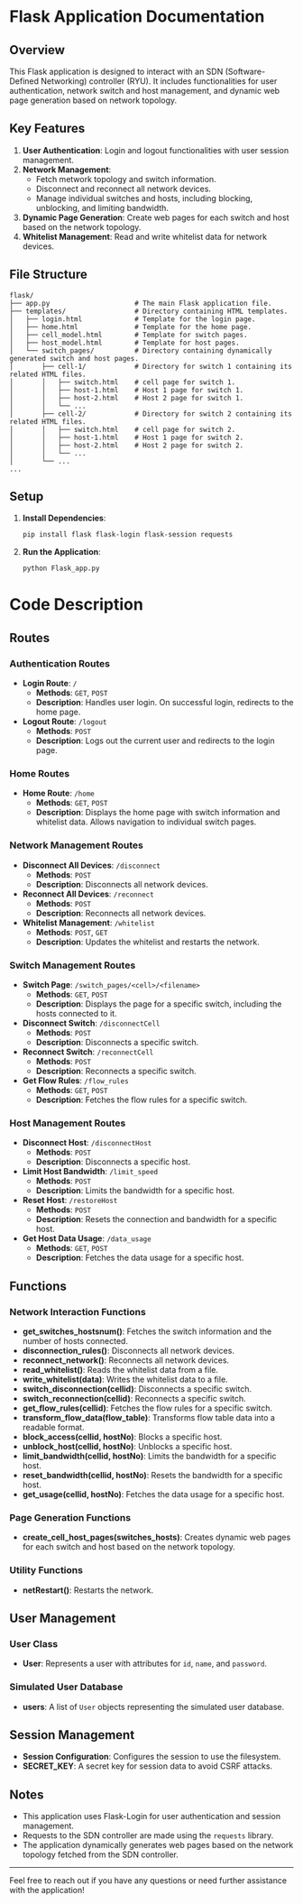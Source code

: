 # Flask Application Documentation

## Overview

This Flask application is designed to interact with an SDN (Software-Defined Networking) controller (RYU). 
It includes functionalities for user authentication, network switch and host management, 
and dynamic web page generation based on network topology.

## Key Features

1. **User Authentication**: Login and logout functionalities with user session management.
2. **Network Management**:
   - Fetch metwork topology and switch information.
   - Disconnect and reconnect all network devices.
   - Manage individual switches and hosts, including blocking, unblocking, and limiting bandwidth.
3. **Dynamic Page Generation**: Create web pages for each switch and host based on the network topology.
4. **Whitelist Management**: Read and write whitelist data for network devices.

## File Structure

``` 
flask/
├── app.py                     # The main Flask application file.
├── templates/                 # Directory containing HTML templates.
│   ├── login.html             # Template for the login page.
│   ├── home.html              # Template for the home page.
│   ├── cell_model.html        # Template for switch pages.
│   ├── host_model.html        # Template for host pages.
│   └── switch_pages/          # Directory containing dynamically generated switch and host pages.
│       ├── cell-1/            # Directory for switch 1 containing its related HTML files.
│       │   ├── switch.html    # cell page for switch 1.
│       │   ├── host-1.html    # Host 1 page for switch 1.
│       │   ├── host-2.html    # Host 2 page for switch 1.
│       │   └── ...  
│       ├── cell-2/            # Directory for switch 2 containing its related HTML files.
│       │   ├── switch.html    # cell page for switch 2.
│       │   ├── host-1.html    # Host 1 page for switch 2.
│       │   ├── host-2.html    # Host 2 page for switch 2.
│       │   └── ...
│       └── ...
...
```

## Setup

1. **Install Dependencies**: 

    ``` bash
    pip install flask flask-login flask-session requests
    ```

2. **Run the Application**:

    ``` bash
    python Flask_app.py
    ```

# Code Description

## Routes

### Authentication Routes

- **Login Route**: `/`
  - **Methods**: `GET`, `POST`
  - **Description**: Handles user login. On successful login, redirects to the home page.
- **Logout Route**: `/logout`
  - **Methods**: `POST`
  - **Description**: Logs out the current user and redirects to the login page.

### Home Routes

- **Home Route**: `/home`
  - **Methods**: `GET`, `POST`
  - **Description**: Displays the home page with switch information and whitelist data. Allows navigation to individual switch pages.

### Network Management Routes

- **Disconnect All Devices**: `/disconnect`
  - **Methods**: `POST`
  - **Description**: Disconnects all network devices.
- **Reconnect All Devices**: `/reconnect`
  - **Methods**: `POST`
  - **Description**: Reconnects all network devices.
- **Whitelist Management**: `/whitelist`
  - **Methods**: `POST`, `GET`
  - **Description**: Updates the whitelist and restarts the network.

### Switch Management Routes

- **Switch Page**: `/switch_pages/<cell>/<filename>`
  - **Methods**: `GET`, `POST`
  - **Description**: Displays the page for a specific switch, including the hosts connected to it.
- **Disconnect Switch**: `/disconnectCell`
  - **Methods**: `POST`
  - **Description**: Disconnects a specific switch.
- **Reconnect Switch**: `/reconnectCell`
  - **Methods**: `POST`
  - **Description**: Reconnects a specific switch.
- **Get Flow Rules**: `/flow_rules`
  - **Methods**: `GET`, `POST`
  - **Description**: Fetches the flow rules for a specific switch.

### Host Management Routes

- **Disconnect Host**: `/disconnectHost`
  - **Methods**: `POST`
  - **Description**: Disconnects a specific host.
- **Limit Host Bandwidth**: `/limit_speed`
  - **Methods**: `POST`
  - **Description**: Limits the bandwidth for a specific host.
- **Reset Host**: `/restoreHost`
  - **Methods**: `POST`
  - **Description**: Resets the connection and bandwidth for a specific host.
- **Get Host Data Usage**: `/data_usage`
  - **Methods**: `GET`, `POST`
  - **Description**: Fetches the data usage for a specific host.

## Functions

### Network Interaction Functions

- **get_switches_hostsnum()**: Fetches the switch information and the number of hosts connected.
- **disconnection_rules()**: Disconnects all network devices.
- **reconnect_network()**: Reconnects all network devices.
- **read_whitelist()**: Reads the whitelist data from a file.
- **write_whitelist(data)**: Writes the whitelist data to a file.
- **switch_disconnection(cellid)**: Disconnects a specific switch.
- **switch_reconnection(cellid)**: Reconnects a specific switch.
- **get_flow_rules(cellid)**: Fetches the flow rules for a specific switch.
- **transform_flow_data(flow_table)**: Transforms flow table data into a readable format.
- **block_access(cellid, hostNo)**: Blocks a specific host.
- **unblock_host(cellid, hostNo)**: Unblocks a specific host.
- **limit_bandwidth(cellid, hostNo)**: Limits the bandwidth for a specific host.
- **reset_bandwidth(cellid, hostNo)**: Resets the bandwidth for a specific host.
- **get_usage(cellid, hostNo)**: Fetches the data usage for a specific host.

### Page Generation Functions

- **create_cell_host_pages(switches_hosts)**: 
  Creates dynamic web pages for each switch and host based on the network topology.

### Utility Functions

- **netRestart()**: Restarts the network.

## User Management

### User Class

- **User**: Represents a user with attributes for `id`, `name`, and `password`.

### Simulated User Database

- **users**: A list of `User` objects representing the simulated user database.

## Session Management

- **Session Configuration**: Configures the session to use the filesystem.
- **SECRET_KEY**: A secret key for session data to avoid CSRF attacks.

## Notes

- This application uses Flask-Login for user authentication and session management.
- Requests to the SDN controller are made using the `requests` library.
- The application dynamically generates web pages based on the network topology fetched from the SDN controller.

---

Feel free to reach out if you have any questions or need further assistance with the application!